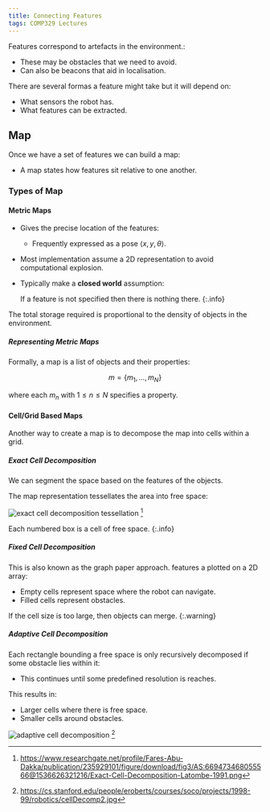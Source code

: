 ```yaml
---
title: Connecting Features
tags: COMP329 Lectures
---
```

Features correspond to artefacts in the environment.:

* These may be obstacles that we need to avoid.
* Can also be beacons that aid in localisation.

There are several formas a feature might take but it will depend on:

* What sensors the robot has.
* What features can be extracted.

## Map
Once we have a set of features we can build a map:

* A map states how features sit relative to one another.

### Types of Map
#### Metric Maps

* Gives the precise location of the features:
	* Frequently expressed as a pose $\langle x, y,\theta\rangle$.
* Most implementation assume a 2D representation to avoid computational explosion.
* Typically make a **closed world** assumption:
	
	If a feature is not specified then there is nothing there.
	{:.info}

The total storage required is proportional to the density of objects in the environment.

##### Representing Metric Maps
Formally, a map is a list of objects and their properties:

$$
m = \{m_1,\ldots,m_N\}
$$

where each $m_n$ with $1\leq n\leq N$ specifies a property.

#### Cell/Grid Based Maps
Another way to create a map is to decompose the map into cells within a grid. 
##### Exact Cell Decomposition
We can segment the space based on the features of the objects.

The map representation tessellates the area into free space:

![exact cell decomposition tessellation](https://www.researchgate.net/profile/Fares-Abu-Dakka/publication/235929101/figure/download/fig3/AS:669473468055566@1536626321216/Exact-Cell-Decomposition-Latombe-1991.png) [^1]

[^1]: <https://www.researchgate.net/profile/Fares-Abu-Dakka/publication/235929101/figure/download/fig3/AS:669473468055566@1536626321216/Exact-Cell-Decomposition-Latombe-1991.png>

Each numbered box is a cell of free space.
{:.info}

##### Fixed Cell Decomposition
This is also known as the graph paper approach. features a plotted on a 2D array:

* Empty cells represent space where the robot can navigate.
* Filled cells represent obstacles.

If the cell size is too large, then objects can merge.
{:.warning}

##### Adaptive Cell Decomposition
Each rectangle bounding a free space is only recursively decomposed if some obstacle lies within it:

* This continues until some predefined resolution is reaches.

This results in:

* Larger cells where there is free space.
* Smaller cells around obstacles.

![adaptive cell decomposition](https://cs.stanford.edu/people/eroberts/courses/soco/projects/1998-99/robotics/cellDecomp2.jpg) [^2]

[^2]: <https://cs.stanford.edu/people/eroberts/courses/soco/projects/1998-99/robotics/cellDecomp2.jpg>